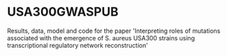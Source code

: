 # USA300GWASPUB
Results, data, model and code for the paper 'Interpreting roles of mutations associated with the emergence of S. aureus USA300 strains using transcriptional regulatory network reconstruction'
